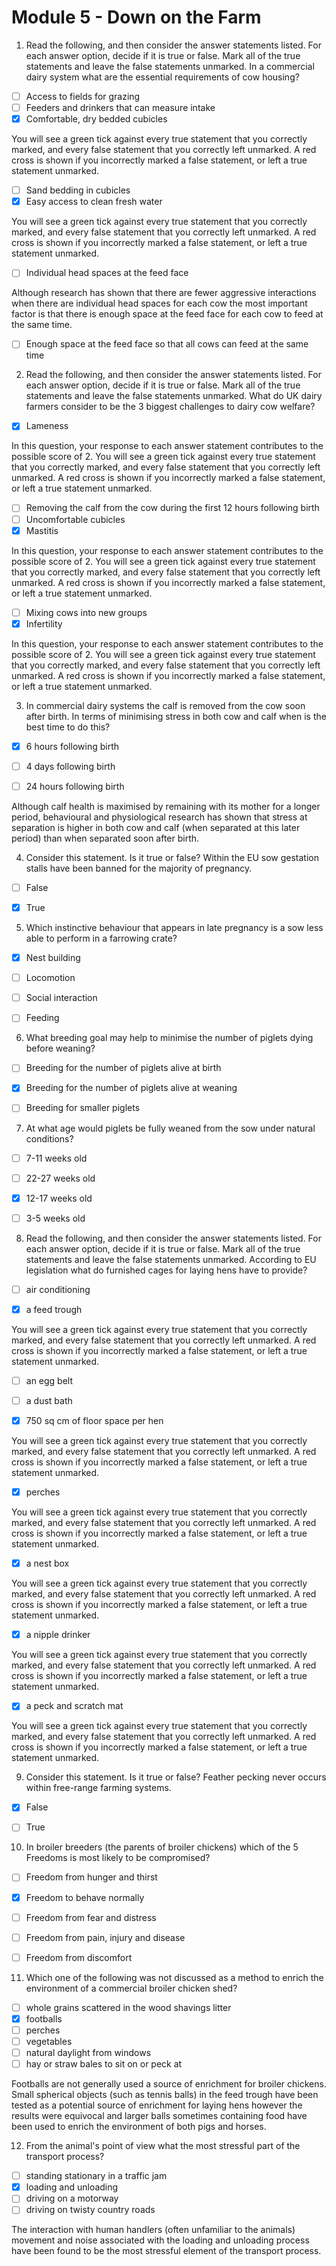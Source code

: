 # Module 5 - Down on the Farm

1. Read the following, and then consider the answer statements listed. For each answer option, decide if it is true or false. Mark all of the true statements and leave the false statements unmarked. In a commercial dairy system what are the essential requirements of cow housing?

- [ ] Access to fields for grazing
- [ ] Feeders and drinkers that can measure intake
- [x] Comfortable, dry bedded cubicles

You will see a green tick against every true statement that you correctly marked, and every false statement that you correctly left unmarked.  A red cross is shown if you incorrectly marked a false statement, or left a true statement unmarked.
- [ ] Sand bedding in cubicles
- [x] Easy access to clean fresh water

You will see a green tick against every true statement that you correctly marked, and every false statement that you correctly left unmarked.  A red cross is shown if you incorrectly marked a false statement, or left a true statement unmarked.
- [ ] Individual head spaces at the feed face


Although research has shown that there are fewer aggressive interactions when there are individual head spaces for each cow the most important factor is that there is enough space at the feed face for each cow to feed at the same time.
- [ ] Enough space at the feed face so that all cows can feed at the same time

2. Read the following, and then consider the answer statements listed. For each answer option, decide if it is true or false. Mark all of the true statements and leave the false statements unmarked. What do UK dairy farmers consider to be the 3 biggest challenges to dairy cow welfare?

- [x] Lameness

In this question, your response to each answer statement contributes to the possible score of 2.  You will see a green tick against every true statement that you correctly marked, and every false statement that you correctly left unmarked.  A red cross is shown if you incorrectly marked a false statement, or left a true statement unmarked.
- [ ] Removing the calf from the cow during the first 12 hours following birth
- [ ] Uncomfortable cubicles
- [x] Mastitis

In this question, your response to each answer statement contributes to the possible score of 2.  You will see a green tick against every true statement that you correctly marked, and every false statement that you correctly left unmarked.  A red cross is shown if you incorrectly marked a false statement, or left a true statement unmarked.
- [ ] Mixing cows into new groups
- [x] Infertility

In this question, your response to each answer statement contributes to the possible score of 2.  You will see a green tick against every true statement that you correctly marked, and every false statement that you correctly left unmarked.  A red cross is shown if you incorrectly marked a false statement, or left a true statement unmarked.

3. In commercial dairy systems the calf is removed from the cow soon after birth. In terms of minimising stress in both cow and calf when is the best time to do this?

- [x] 6 hours following birth
- [ ] 4 days following birth
- [ ] 24 hours following birth


Although calf health is maximised by remaining with its mother for a longer period, behavioural and physiological research has shown that stress at separation is higher in both cow and calf (when separated at this later period) than when separated soon after birth. 

4. Consider this statement. Is it true or false? Within the EU sow gestation stalls have been banned for the majority of pregnancy. 

- [ ] False
- [x] True


5. Which instinctive behaviour that appears in late pregnancy is a sow less able to perform in a farrowing crate?

- [x] Nest building
- [ ] Locomotion
- [ ] Social interaction
- [ ] Feeding


6. What breeding goal may help to minimise the number of piglets dying before weaning?

- [ ] Breeding for the number of piglets alive at birth
- [x] Breeding for the number of piglets alive at weaning
- [ ] Breeding for smaller piglets


7. At what age would piglets be fully weaned from the sow under natural conditions?

- [ ] 7-11 weeks old
- [ ] 22-27 weeks old
- [x] 12-17 weeks old
- [ ] 3-5 weeks old


8. Read the following, and then consider the answer statements listed. For each answer option, decide if it is true or false. Mark all of the true statements and leave the false statements unmarked. According to EU legislation what do furnished cages for laying hens have to provide?

- [ ] air conditioning


- [x] a feed trough

You will see a green tick against every true statement that you correctly marked, and every false statement that you correctly left unmarked.  A red cross is shown if you incorrectly marked a false statement, or left a true statement unmarked.
- [ ] an egg belt


- [ ] a dust bath

- [x] 750 sq cm of floor space per hen

You will see a green tick against every true statement that you correctly marked, and every false statement that you correctly left unmarked.  A red cross is shown if you incorrectly marked a false statement, or left a true statement unmarked.
- [x] perches

You will see a green tick against every true statement that you correctly marked, and every false statement that you correctly left unmarked.  A red cross is shown if you incorrectly marked a false statement, or left a true statement unmarked.
- [x] a nest box

You will see a green tick against every true statement that you correctly marked, and every false statement that you correctly left unmarked.  A red cross is shown if you incorrectly marked a false statement, or left a true statement unmarked.
- [x] a nipple drinker

You will see a green tick against every true statement that you correctly marked, and every false statement that you correctly left unmarked.  A red cross is shown if you incorrectly marked a false statement, or left a true statement unmarked.
- [x] a peck and scratch mat

You will see a green tick against every true statement that you correctly marked, and every false statement that you correctly left unmarked.  A red cross is shown if you incorrectly marked a false statement, or left a true statement unmarked.

9. Consider this statement. Is it true or false? Feather pecking never occurs within free-range farming systems.

- [x] False
- [ ] True


10. In broiler breeders (the parents of broiler chickens) which of the 5 Freedoms is most likely to be compromised?

- [ ] Freedom from hunger and thirst
- [x] Freedom to behave normally
- [ ] Freedom from fear and distress
- [ ] Freedom from pain, injury and disease
- [ ] Freedom from discomfort



11. Which one of the following was not discussed as a method to enrich the environment of a commercial broiler chicken shed?

- [ ] whole grains scattered in the wood shavings litter
- [x] footballs
- [ ] perches
- [ ] vegetables
- [ ] natural daylight from windows
- [ ] hay or straw bales to sit on or peck at

Footballs are not generally used a source of enrichment for broiler chickens. Small spherical objects (such as tennis balls) in the feed trough  have been tested as a potential source of enrichment for laying hens however the results were equivocal and larger balls sometimes containing food have been used to enrich the environment of both pigs and horses. 

12. From the animal's point of view what the most stressful part of the transport process?

- [ ] standing stationary in a traffic jam
- [x] loading and unloading
- [ ] driving on a motorway
- [ ] driving on twisty country roads

The interaction with human handlers (often unfamiliar to the animals) movement and noise associated with the loading and unloading process have been found to be the most stressful element of the transport process. 
